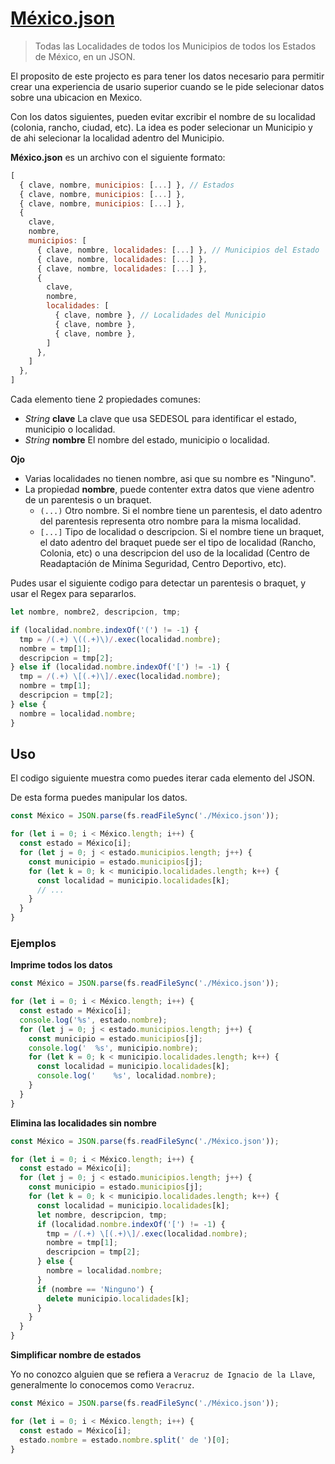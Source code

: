 # [México.json]()

> Todas las Localidades de todos los Municipios de todos los Estados de México, en un JSON.

El proposito de este projecto es para tener los datos necesario para permitir crear una experiencia de usario superior cuando se le pide selecionar datos sobre una ubicacion en Mexico.

Con los datos siguientes, pueden evitar excribir el nombre de su localidad (colonia, rancho, ciudad, etc). La idea es poder selecionar un Municipio y de ahi selecionar la localidad adentro del Municipio.

**México.json** es un archivo con el siguiente formato:

```javascript
[
  { clave, nombre, municipios: [...] }, // Estados
  { clave, nombre, municipios: [...] },
  { clave, nombre, municipios: [...] },
  {
    clave, 
    nombre, 
    municipios: [
      { clave, nombre, localidades: [...] }, // Municipios del Estado
      { clave, nombre, localidades: [...] },
      { clave, nombre, localidades: [...] },
      {
        clave,
        nombre,
        localidades: [
          { clave, nombre }, // Localidades del Municipio
          { clave, nombre },
          { clave, nombre },
        ]
      },
    ]
  },
]
```

Cada elemento tiene 2 propiedades comunes: 

- *String* **clave** 
  La clave que usa SEDESOL para identificar el estado, municipio o localidad.
- *String* **nombre** 
  El nombre del estado, municipio o localidad.

**Ojo**

- Varias localidades no tienen nombre, asi que su nombre es "Ninguno".
- La propiedad **nombre**, puede contenter extra datos que viene adentro de un parentesis o un braquet.
   - `(...)` Otro nombre. Si el nombre tiene un parentesis, el dato adentro del parentesis representa otro nombre para la misma localidad.
   - `[...]` Tipo de localidad o descripcion. Si el nombre tiene un braquet, el dato adentro del braquet puede ser el tipo de localidad (Rancho, Colonia, etc) o una descripcion del uso de la localidad (Centro de Readaptación de Mínima Seguridad, Centro Deportivo, etc).

Pudes usar el siguiente codigo para detectar un parentesis o braquet, y usar el Regex para separarlos.

```javascript
let nombre, nombre2, descripcion, tmp;

if (localidad.nombre.indexOf('(') != -1) {
  tmp = /(.+) \((.+)\)/.exec(localidad.nombre);
  nombre = tmp[1];
  descripcion = tmp[2];
} else if (localidad.nombre.indexOf('[') != -1) {
  tmp = /(.+) \[(.+)\]/.exec(localidad.nombre);
  nombre = tmp[1];
  descripcion = tmp[2];
} else {
  nombre = localidad.nombre;
}
```

## Uso

El codigo siguiente muestra como puedes iterar cada elemento del JSON.

De esta forma puedes manipular los datos.

```javascript
const México = JSON.parse(fs.readFileSync('./México.json'));

for (let i = 0; i < México.length; i++) {
  const estado = México[i];
  for (let j = 0; j < estado.municipios.length; j++) {
    const municipio = estado.municipios[j];
    for (let k = 0; k < municipio.localidades.length; k++) {
      const localidad = municipio.localidades[k];
      // ...
    }
  }
}
```

### Ejemplos

**Imprime todos los datos**

```javascript
const México = JSON.parse(fs.readFileSync('./México.json'));

for (let i = 0; i < México.length; i++) {
  const estado = México[i];
  console.log('%s', estado.nombre);
  for (let j = 0; j < estado.municipios.length; j++) {
    const municipio = estado.municipios[j];
    console.log('  %s', municipio.nombre);
    for (let k = 0; k < municipio.localidades.length; k++) {
      const localidad = municipio.localidades[k];
      console.log('    %s', localidad.nombre);
    }
  }
}
```

**Elimina las localidades sin nombre**

```javascript
const México = JSON.parse(fs.readFileSync('./México.json'));

for (let i = 0; i < México.length; i++) {
  const estado = México[i];
  for (let j = 0; j < estado.municipios.length; j++) {
    const municipio = estado.municipios[j];
    for (let k = 0; k < municipio.localidades.length; k++) {
      const localidad = municipio.localidades[k];
      let nombre, descripcion, tmp;
      if (localidad.nombre.indexOf('[') != -1) {
        tmp = /(.+) \[(.+)\]/.exec(localidad.nombre);
        nombre = tmp[1];
        descripcion = tmp[2];
      } else {
        nombre = localidad.nombre;
      }
      if (nombre == 'Ninguno') {
        delete municipio.localidades[k];
      }
    }
  }
}
```

**Simplificar nombre de estados**

Yo no conozco alguien que se refiera a `Veracruz de Ignacio de la Llave`, generalmente lo conocemos como `Veracruz`.

```javascript
const México = JSON.parse(fs.readFileSync('./México.json'));

for (let i = 0; i < México.length; i++) {
  const estado = México[i];
  estado.nombre = estado.nombre.split(' de ')[0];
}
```
